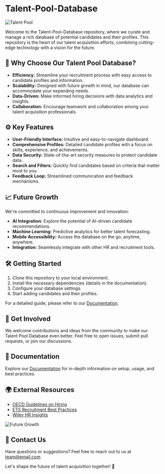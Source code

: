 # Talent-Pool-Database

![Talent Pool](https://your-image-link-here.com)

Welcome to the Talent-Pool-Database repository, where we curate and manage a rich database of potential candidates and their profiles. This repository is the heart of our talent acquisition efforts, combining cutting-edge technology with a vision for the future.

## :rocket: Why Choose Our Talent Pool Database?

- **Efficiency:** Streamline your recruitment process with easy access to candidate profiles and information.
- **Scalability:** Designed with future growth in mind, our database can accommodate your expanding needs.
- **Data-Driven:** Make informed hiring decisions with data analytics and insights.
- **Collaboration:** Encourage teamwork and collaboration among your talent acquisition professionals.

## :gear: Key Features

- **User-Friendly Interface:** Intuitive and easy-to-navigate dashboard.
- **Comprehensive Profiles:** Detailed candidate profiles with a focus on skills, experience, and achievements.
- **Data Security:** State-of-the-art security measures to protect candidate data.
- **Search and Filters:** Quickly find candidates based on criteria that matter most to you.
- **Feedback Loop:** Streamlined communication and feedback mechanisms.

## :chart_with_upwards_trend: Future Growth

We're committed to continuous improvement and innovation:

- **AI Integration:** Explore the potential of AI-driven candidate recommendations.
- **Machine Learning:** Predictive analytics for better talent forecasting.
- **Mobile Accessibility:** Access the database on the go, anytime, anywhere.
- **Integration:** Seamlessly integrate with other HR and recruitment tools.

## :hammer_and_wrench: Getting Started

1. Clone this repository to your local environment.
2. Install the necessary dependencies (details in the documentation).
3. Configure your database settings.
4. Start adding candidates and their profiles.

For a detailed guide, please refer to our [Documentation](docs/README.md).

## :loudspeaker: Get Involved

We welcome contributions and ideas from the community to make our Talent Pool Database even better. Feel free to open issues, submit pull requests, or join our discussions.

## :bookmark_tabs: Documentation

Explore our [Documentation](docs/README.md) for in-depth information on setup, usage, and best practices.

## :earth_africa: External Resources

- [OECD Guidelines on Hiring](https://www.oecd.org/hiring-guidelines)
- [ETS Recruitment Best Practices](https://www.ets.org/recruitment-best-practices)
- [Wiley HR Insights](https://www.wiley.com/hr-insights)

![Future Growth](https://your-image-link-here.com)

## :email: Contact Us

Have questions or suggestions? Feel free to reach out to us at [team@email.com](mailto:team@email.com).

Let's shape the future of talent acquisition together! :rocket:
